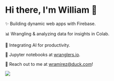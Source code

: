 # Hi there, I'm William 👋

✨ Building dynamic web apps with Firebase.

📊 Wrangling & analyzing data for insights in Colab.

🤖 Integrating AI for productivity.

📝 Jupyter notebooks at [wranglers.io](https://wranglers.io).

📧 Reach out to me at [wramirez@duck.com](mailto:wramirez@duck.com)!

<img src="https://user-images.githubusercontent.com/74038190/212257472-08e52665-c503-4bd9-aa20-f5a4dae769b5.gif"/>





